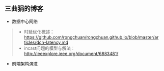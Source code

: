 ## 三曲狷的博客

* 数据中心网络

>* 时延优化概述：https://github.com/rongchuan/rongchuan.github.io/blob/master/articles/dcn-latency.md
>* incast问题的模型与解法：http://ieeexplore.ieee.org/document/6883481/

* 前端架构演进



